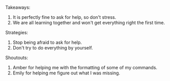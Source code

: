 Takeaways:
1. It is perfectly fine to ask for help, so don't stress.
2. We are all learning together and won't get everything right the first time.

Strategies:
1. Stop being afraid to ask for help.
2. Don't try to do everything by yourself.

Shoutouts:
1. Amber for helping me with the formatting of some of my commands.
2. Emily for helping me figure out what I was missing.
